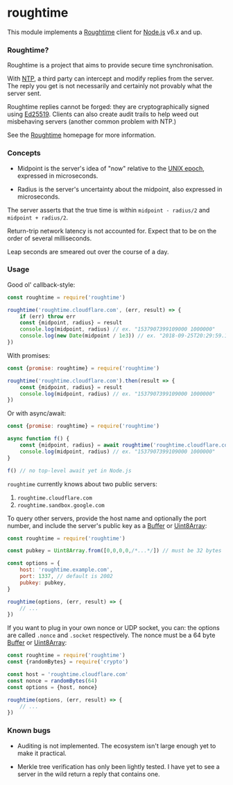 roughtime
=========

This module implements a [Roughtime][] client for [Node.js][] v6.x and up.

### Roughtime?

Roughtime is a project that aims to provide secure time synchronisation.

With [NTP][], a third party can intercept and modify replies from the server.
The reply you get is not necessarily and certainly not provably what the server
sent.

Roughtime replies cannot be forged: they are cryptographically signed using
[Ed25519][]. Clients can also create audit trails to help weed out misbehaving
servers (another common problem with NTP.)

See the [Roughtime][] homepage for more information.

### Concepts

* Midpoint is the server's idea of "now" relative to the [UNIX epoch][],
  expressed in microseconds.

* Radius is the server's uncertainty about the midpoint, also expressed
  in microseconds.

The server asserts that the true time is within `midpoint - radius/2` and
`midpoint + radius/2`.

Return-trip network latency is not accounted for. Expect that to be on the
order of several milliseconds.

Leap seconds are smeared out over the course of a day.

### Usage

Good ol' callback-style:

```js
const roughtime = require('roughtime')

roughtime('roughtime.cloudflare.com', (err, result) => {
	if (err) throw err
	const {midpoint, radius} = result
	console.log(midpoint, radius) // ex. "1537907399109000 1000000"
	console.log(new Date(midpoint / 1e3)) // ex. "2018-09-25T20:29:59.109Z"
})
```

With promises:

```js
const {promise: roughtime} = require('roughtime')

roughtime('roughtime.cloudflare.com').then(result => {
	const {midpoint, radius} = result
	console.log(midpoint, radius) // ex. "1537907399109000 1000000"
})
```

Or with async/await:

```js
const {promise: roughtime} = require('roughtime')

async function f() {
	const {midpoint, radius} = await roughtime('roughtime.cloudflare.com')
	console.log(midpoint, radius) // ex. "1537907399109000 1000000"
}

f() // no top-level await yet in Node.js
```

`roughtime` currently knows about two public servers:

1. `roughtime.cloudflare.com`
2. `roughtime.sandbox.google.com`

To query other servers, provide the host name and optionally the port number,
and include the server's public key as a [Buffer][] or [Uint8Array][]:

```js
const roughtime = require('roughtime')

const pubkey = Uint8Array.from([0,0,0,0,/*...*/]) // must be 32 bytes

const options = {
	host: 'roughtime.example.com',
	port: 1337, // default is 2002
	pubkey: pubkey,
}

roughtime(options, (err, result) => {
	// ...
})
```

If you want to plug in your own nonce or UDP socket, you can: the options are
called `.nonce` and `.socket` respectively. The nonce must be a 64 byte
[Buffer][] or [Uint8Array][]:

```js
const roughtime = require('roughtime')
const {randomBytes} = require('crypto')

const host = 'roughtime.cloudflare.com'
const nonce = randomBytes(64)
const options = {host, nonce}

roughtime(options, (err, result) => {
	// ...
})
```

### Known bugs

* Auditing is not implemented. The ecosystem isn't large enough yet to make
  it practical.

* Merkle tree verification has only been lightly tested. I have yet to see
  a server in the wild return a reply that contains one.

[Buffer]: https://nodejs.org/docs/latest/api/buffer.html
[Ed25519]: https://ed25519.cr.yp.to/
[NTP]: http://www.ntp.org/
[Node.js]: https://nodejs.org/
[Roughtime]: https://roughtime.googlesource.com/roughtime/
[UNIX epoch]: https://en.wikipedia.org/wiki/Unix_time
[Uint8Array]: https://developer.mozilla.org/en-US/docs/Web/JavaScript/Reference/Global_Objects/Uint8Array
